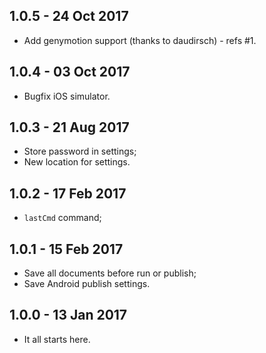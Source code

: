 ## 1.0.5 - 24 Oct 2017

* Add genymotion support (thanks to daudirsch) - refs #1.

## 1.0.4 - 03 Oct 2017

* Bugfix iOS simulator.

## 1.0.3 - 21 Aug 2017

* Store password in settings;
* New location for settings.

## 1.0.2 - 17 Feb 2017

* `lastCmd` command;

## 1.0.1 - 15 Feb 2017

* Save all documents before run or publish;
* Save Android publish settings.

## 1.0.0 - 13 Jan 2017

* It all starts here.